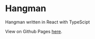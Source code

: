 # Hangman

 Hangman written in React with TypeScipt

 View on Github Pages [here](https://tomcp20.github.io/Hangman/).
